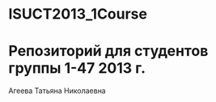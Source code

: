 ﻿ISUCT2013_1Course
=================
# Репозиторий для студентов группы 1-47 2013 г.

Агеева Татьяна Николаевна